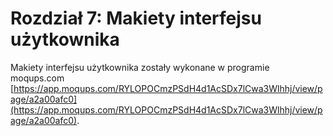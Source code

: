 # Rozdział 7: Makiety interfejsu użytkownika

Makiety interfejsu użytkownika zostały wykonane w programie moqups.com [https://app.moqups.com/RYLOPOCmzPSdH4d1AcSDx7lCwa3Wlhhj/view/page/a2a00afc0](https://app.moqups.com/RYLOPOCmzPSdH4d1AcSDx7lCwa3Wlhhj/view/page/a2a00afc0).
